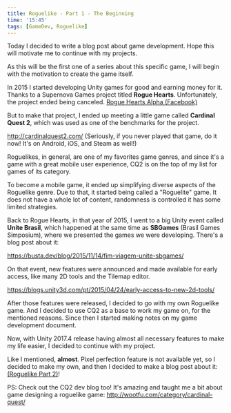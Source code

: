 ```yaml
---
title: Roguelike - Part 1 - The Beginning
time: '15:45'
tags: [GameDev, Roguelike]
---
```


Today I decided to write a blog post about game development.
Hope this will motivate me to continue with my projects.

As this will be the first one of a series about this specific game, I will begin with the motivation to create the game itself.

In 2015 I started developing Unity games for good and earning money for it. Thanks to a Supernova Games project titled **Rogue Hearts**. Unfortunately, the project ended being canceled.
[Rogue Hearts Alpha (Facebook)](https://www.facebook.com/SupernovaIndieGames/photos/a.412007025566718.1073741828.383910141709740/677427512358000/?type=3)

But to make that project, I ended up meeting a little game called **Cardinal Quest 2**, which was used as one of the benchmarks for the project.

<http://cardinalquest2.com/> (Seriously, if you never played that game, do it now! It's on Android, iOS, and Steam as well!)

Roguelikes, in general, are one of my favorites game genres, and since it's a game with a great mobile user experience, CQ2 is on the top of my list for games of its category.

To become a mobile game, it ended up simplifying diverse aspects of the Roguelike genre. Due to that, it started being called a "Roguelite" game. It does not have a whole lot of content, randomness is controlled it has some limited strategies.

Back to Rogue Hearts, in that year of 2015, I went to a big Unity event called **Unite Brasil**, which happened at the same time as **SBGames** (Brasil Games Simposium), where we presented the games we were developing. There's a blog post about it:

<https://busta.dev/blog/2015/11/14/fim-viagem-unite-sbgames/>

On that event, new features were announced and made available for early access, like many 2D tools and the Tilemap editor.

<https://blogs.unity3d.com/pt/2015/04/24/early-access-to-new-2d-tools/>

After those features were released, I decided to go with my own Roguelike game. And I decided to use CQ2 as a base to work my game on, for the mentioned reasons. Since then I started making notes on my game development document. 

Now, with Unity 2017.4 release having almost all necessary features to make my life easier, I decided to continue with my project.

Like I mentioned, **almost**. Pixel perfection feature is not available yet, so I decided to make my own, and then I decided to make a blog post about it: [(Roguelike Part 2)](https://busta.dev/blog/2018/06/24/roguelike-p2/)!

PS: Check out the CQ2 dev blog too! It's amazing and taught me a bit about game designing a roguelike game: <http://wootfu.com/category/cardinal-quest/>